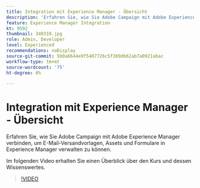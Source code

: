 ```yaml
---
title: Integration mit Experience Manager - Übersicht
description: 'Erfahren Sie, wie Sie Adobe Campaign mit Adobe Experience Manager verbinden, um E-Mail-Versandvorlagen, Assets und Formulare in Experience Manager verwalten zu können. '
feature: Experience Manager Integration
kt: 9592
thumbnail: 340319.jpg
role: Admin, Developer
level: Experienced
recommendations: noDisplay
source-git-commit: 5b0a6644e9f5407726c5f389db62ab7a0921abac
workflow-type: tm+mt
source-wordcount: '75'
ht-degree: 0%

---
```


# Integration mit Experience Manager - Übersicht

Erfahren Sie, wie Sie Adobe Campaign mit Adobe Experience Manager verbinden, um E-Mail-Versandvorlagen, Assets und Formulare in Experience Manager verwalten zu können.

Im folgenden Video erhalten Sie einen Überblick über den Kurs und dessen Wissenswertes.

>[!VIDEO](https://video.tv.adobe.com/v/340319?quality=12)
